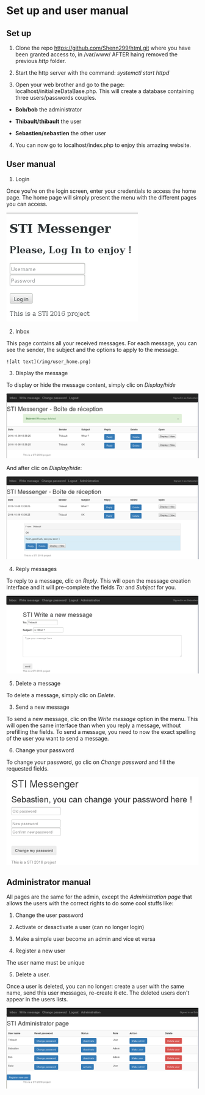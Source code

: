# Set up and user manual

## Set up

1. Clone the repo https://github.com/Shenn299/html.git where you have been granted access to, in /var/www/ AFTER haing removed the previous <i>http</i> folder.

2. Start the http server with the command: <i>systemctl start httpd</i>

3. Open your web brother and go to the page: localhost/initializeDataBase.php. This will create a database containing three users/passwords couples.

  * <b>Bob/bob</b> the administrator

  * <b>Thibault/thibault</b> the user

  * <b>Sebastien/sebastien</b> the other user

4. You can now go to localhost/index.php to enjoy this amazing website.

## User manual

1. Login

  Once you're on the login screen, enter your credentials to access the home page. The home page will simply present the menu with the different pages you can access.

  ![alt text](/img/user_login.png)

2. Inbox

  This page contains all your received messages. For each message, you can see the sender, the subject and the options to apply to the message.

    ![alt text](/img/user_home.png)

3. Display the message

  To display or hide the message content, simply clic on <i>Display/hide</i>

  ![alt text](/img/user_inbox.png)

  And after clic on <i>Display/hide</i>:

  ![alt text](/img/user_display.png)

4. Reply messages

  To reply to a message, clic on <i>Reply</i>. This will open the message creation interface and it will pre-complete the fields <i>To: </i> and <i>Subject</i> for you.

  ![alt text](/img/user_reply.png)

5. Delete a message

  To delete a message, simply clic on <i>Delete</i>.

3. Send a new message

  To send a new message, clic on the <i>Write message</i> option in the menu. This will open the same interface than when you reply a message, without prefilling the fields. To send a message, you need to now the exact spelling of the user you want to send a message.

6. Change your password

  To change your password, go clic on <i>Change password</i> and fill the requested fields.

  ![alt text](/img/user_password.png)

## Administrator manual

All pages are the same for the admin, except the <i>Administration page</i> that allows the users with the correct rights to do some cool stuffs like:

1. Change the user password

2. Activate or desactivate a user (can no longer login)

3. Make a simple user become an admin and vice et versa

4. Register a new user

  The user name must be unique

5. Delete a user.

  Once a user is deleted, you can no longer: create a user with the same name, send this user messages, re-create it etc. The deleted users don't appear in the users lists.

![alt text](/img/admin_admin.png)
